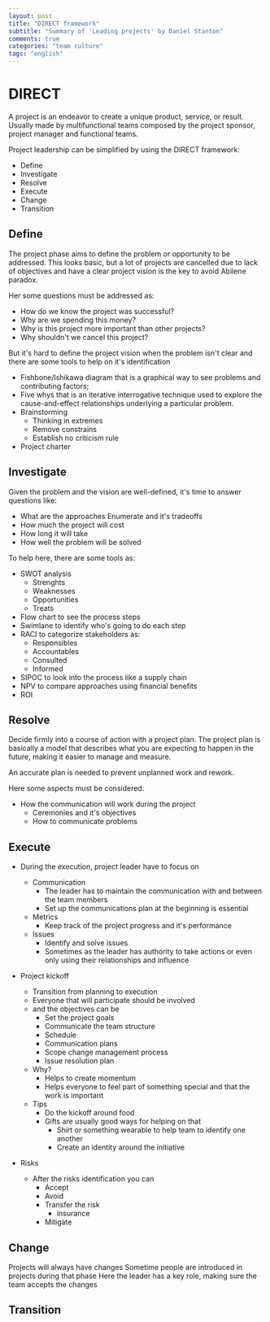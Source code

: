 ```yaml
---
layout: post
title: "DIRECT framework"
subtitle: "Summary of 'Leading projects' by Daniel Stanton"
comments: true
categories: "team culture"
tags: "english"
---
```


# DIRECT

A project is an endeavor to create a unique product, service, or result. Usually made by multifunctional teams composed by the project sponsor, project manager and functional teams.

Project leadership can be simplified by using the DIRECT framework:
- Define
- Investigate
- Resolve
- Execute
- Change
- Transition

## Define

The project phase aims to define the problem or opportunity to be addressed. This looks basic, but a lot of projects are cancelled due to lack of objectives and have a clear project vision is the key to avoid Abilene paradox.

Her some questions must be addressed as:
- How do we know the project was successful?
- Why are we spending this money?
- Why is this project more important than other projects?
- Why shouldn't we cancel this project?

But it's hard to define the project vision when the problem isn't clear and there are some tools to help on it's identification
- Fishbone/Ishikawa diagram that is a graphical way to see problems and contributing factors;
- Five whys that is an iterative interrogative technique used to explore the cause-and-effect relationships underlying a particular problem.
- Brainstorming
    - Thinking in extremes
    - Remove constrains
    - Establish no criticism rule
- Project charter

## Investigate

Given the problem and the vision are well-defined, it's time to answer questions like:
- What are the approaches Enumerate and it's tradeoffs
- How much the project will cost
- How long it will take
- How well the problem will be solved

To help here, there are some tools as:
- SWOT analysis
    - Strenghts
    - Weaknesses
    - Opportunities
    - Treats
- Flow chart to see the process steps
- Swimlane to identify who's going to do each step
- RACI to categorize stakeholders as:
    - Responsibles
    - Accountables
    - Consulted
    - Informed
- SIPOC to look into the process like a supply chain
- NPV to compare approaches using financial benefits
- ROI

## Resolve

Decide firmly into a course of action with a project plan. 
The project plan is basically a model that describes what you are expecting to happen in the future, making it easier to manage and measure.

An accurate plan is needed to prevent unplanned work and rework.

Here some aspects must be considered:
- How the communication will work during the project
    - Ceremonies and it's objectives
    - How to communicate problems

## Execute


- During the execution, project leader have to focus on  
	- Communication  
		- The leader has to maintain the communication with and between the team members  
		- Set up the communications plan at the beginning is essential  
	- Metrics  
		-  Keep track of the project progress and it's performance
	- Issues  
		- Identify and solve issues  
		- Sometimes as the leader has authority to take actions or even only using their relationships and influence  

- Project kickoff  
	- Transition from planning to execution  
	- Everyone that will participate should be involved  
	- and the objectives can be  
		- Set the project goals  
		- Communicate the team structure  
		- Schedule  
		- Communication plans  
		- Scope change management process  
		- Issue resolution plan  
	- Why?  
		- Helps to create momentum  
		- Helps everyone to feel part of something special and that the work is important  
	- Tips  
		- Do the kickoff around food  
		- Gifts are usually good ways for helping on that  
			- Shirt or something wearable to help team to identify one another  
			- Create an identity around the initiative  
- Risks  
	- After the risks identification you can  
		- Accept  
		- Avoid  
		- Transfer the risk  
			- insurance  
		- Mitigate  

## Change

Projects will always have changes
Sometime people are introduced in projects during that phase
Here the leader has a key role, making sure the team accepts the changes

## Transition